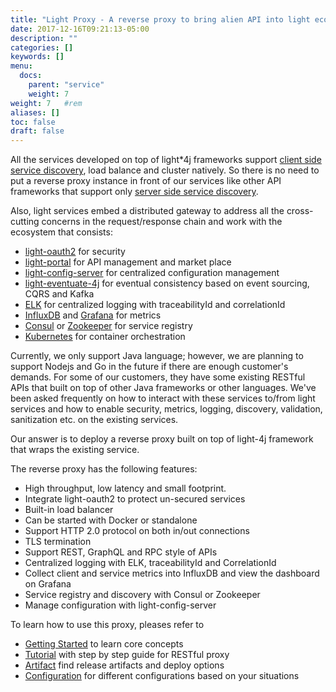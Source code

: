 ```yaml
---
title: "Light Proxy - A reverse proxy to bring alien API into light ecosystem"
date: 2017-12-16T09:21:13-05:00
description: ""
categories: []
keywords: []
menu:
  docs:
    parent: "service"
    weight: 7
weight: 7	#rem
aliases: []
toc: false
draft: false
---
```


All the services developed on top of light*4j frameworks support [client side service discovery](http://microservices.io/patterns/client-side-discovery.html), 
load balance and cluster natively. So there is no need to put a reverse proxy instance in front of our
services like other API frameworks that support only [server side service discovery](http://microservices.io/patterns/server-side-discovery.html).

Also, light services embed a distributed gateway to address all the cross-cutting concerns in the 
request/response chain and work with the ecosystem that consists:

* [light-oauth2](https://github.com/networknt/light-oauth2) for security
* [light-portal](https://github.com/networknt/light-portal) for API management and market place
* [light-config-server](https://github.com/networknt/light-config-server) for centralized configuration management
* [light-eventuate-4j](https://github.com/networknt/light-eventuate-4j) for eventual consistency based on event sourcing, CQRS and Kafka
* [ELK](https://www.elastic.co/webinars/introduction-elk-stack) for centralized logging with traceabilityId and correlationId
* [InfluxDB](https://github.com/influxdata/influxdb) and [Grafana](https://github.com/grafana/grafana) for metrics
* [Consul](https://github.com/hashicorp/consul) or [Zookeeper](http://zookeeper.apache.org/) for service registry
* [Kubernetes](https://kubernetes.io/) for container orchestration

Currently, we only support Java language; however, we are planning to support Nodejs and Go in the future
if there are enough customer's demands. For some of our customers, they have some existing RESTful APIs that
built on top of other Java frameworks or other languages. We've been asked frequently on how to interact
with these services to/from light services and how to enable security, metrics, logging, discovery, 
validation, sanitization etc. on the existing services. 

Our answer is to deploy a reverse proxy built on top of light-4j framework that wraps the existing service. 

The reverse proxy has the following features:

* High throughput, low latency and small footprint. 
* Integrate light-oauth2 to protect un-secured services
* Built-in load balancer
* Can be started with Docker or standalone
* Support HTTP 2.0 protocol on both in/out connections
* TLS termination
* Support REST, GraphQL and RPC style of APIs
* Centralized logging with ELK, traceabilityId and CorrelationId
* Collect client and service metrics into InfluxDB and view the dashboard on Grafana
* Service registry and discovery with Consul or Zookeeper
* Manage configuration with light-config-server

To learn how to use this proxy, pleases refer to 

* [Getting Started][] to learn core concepts
* [Tutorial][] with step by step guide for RESTful proxy
* [Artifact][] find release artifacts and deploy options
* [Configuration][] for different configurations based on your situations


  
[Getting Started]: /getting-started/light-proxy/
[Tutorial]: /tutorial/proxy/
[Configuration]: /service/proxy/configuration/
[Artifact]: /service/proxy/artifact/
